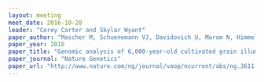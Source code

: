```yaml
---
layout: meeting
meet_date: 2016-10-28
leader: "Corey Carter and Skylar Wyant"
paper_author: "Mascher M, Schuenemann VJ, Davidovich U, Marom N, Himmelbach A et al."
paper_year: 2016
paper_title: "Genomic analysis of 6,000-year-old cultivated grain illuminates the domestication history of barley"
paper_journal: "Nature Genetics"
paper_url: "http://www.nature.com/ng/journal/vaop/ncurrent/abs/ng.3611.html"
---
```

